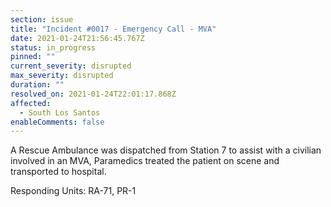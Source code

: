 ```yaml
---
section: issue
title: "Incident #0017 - Emergency Call - MVA"
date: 2021-01-24T21:56:45.767Z
status: in_progress
pinned: ""
current_severity: disrupted
max_severity: disrupted
duration: ""
resolved_on: 2021-01-24T22:01:17.868Z
affected:
  - South Los Santos
enableComments: false
---
```

A Rescue Ambulance was dispatched from Station 7 to assist with a civilian involved in an MVA, Paramedics treated the patient on scene and transported to hospital.

Responding Units: RA-71, PR-1